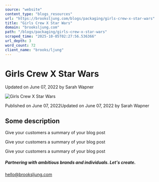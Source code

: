 ```yaml
---
source: "website"
content_type: "blogs_resources"
url: "https://brooksljung.com/blogs/packaging/girls-crew-x-star-wars"
title: "Girls Crew X Star Wars"
domain: "brooksljung.com"
path: "/blogs/packaging/girls-crew-x-star-wars"
scraped_time: "2025-10-05T02:27:56.536366"
url_depth: 3
word_count: 72
client_name: "brooks/ljung"
---
```


# Girls Crew X Star Wars

Updated on  June 07, 2022 by  Sarah Wapner

![Girls Crew X Star Wars](//brooksljung.com/cdn/shop/articles/girls_crew_1.png?v=1654634577&width=2200)

Published on  June 07, 2022Updated on  June 07, 2022 by  Sarah Wapner

## Some description

Give your customers a summary of your blog post

Give your customers a summary of your blog post

Give your customers a summary of your blog post

##### Partnering with ambitious brands and individuals. Let's create.

[hello@brooksljung.com](mailto:hello@brooksljung.com "mailto:hello@brooksljung.com")